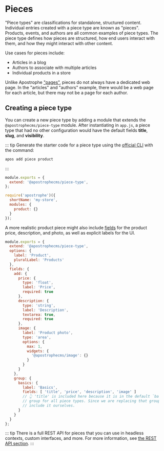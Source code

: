 # Pieces

"Piece types" are classifications for standalone, structured content. Individual entries created with a piece type are known as "pieces". Products, events, and authors are all common examples of piece types. The piece type defines how pieces are structured, how end users interact with them, and how they might interact with other content.

Use cases for pieces include:
- Articles in a blog
- Authors to associate with multiple articles
- Individual products in a store

Unlike Apostrophe ["pages"](/guide/pages.md), pieces do not always have a dedicated web page. In the "articles" and "authors" example, there would be a web page for each article, but there may not be a page for each author.

## Creating a piece type

You can create a new piece type by adding a module that extends the `@apostrophecms/piece-type` module. After instantiating in `app.js`, a piece type that had no other configuration would have the default fields **title**, **slug**, and **visibility**.

::: tip
Generate the starter code for a piece type using the [official CLI](/guide/development-setup.md#installing-the-apostrophe-cli) with the command:

```bash
apos add piece product
```
:::

<AposCodeBlock>

  ``` js
  module.exports = {
    extend: '@apostrophecms/piece-type',
  };
  ```
  <template v-slot:caption>
    modules/product/index.js
  </template>

</AposCodeBlock>

<AposCodeBlock>

  ``` js
  require('apostrophe')({
    shortName: 'my-store',
    modules: {
      product: {}
    }
  });
  ```
  <template v-slot:caption>
    app.js
  </template>

</AposCodeBlock>

A more realistic product piece might also include [fields](/reference/field-types/index.md) for the product price, description, and photo, as well as explicit labels for the UI.

<AposCodeBlock>

  ``` js
  module.exports = {
    extend: '@apostrophecms/piece-type',
    options: {
      label: 'Product',
      pluralLabel: 'Products'
    },
    fields: {
      add: {
        price: {
          type: 'float',
          label: 'Price',
          required: true
        },
        description: {
          type: 'string',
          label: 'Description',
          textarea: true,
          required: true
        },
        image: {
          label: 'Product photo',
          type: 'area',
          options: {
            max: 1,
            widgets: {
              '@apostrophecms/image': {}
            }
          }
        }
      },
      group: {
        basics: {
          label: 'Basics',
          fields: [ 'title', 'price', 'description', 'image' ]
          // 👆 'title' is included here because it is in the default `basics`
          // group for all piece types. Since we are replacing that group, we
          // include it ourselves.
        }
      }
    }
  };
  ```
  <template v-slot:caption>
    modules/product/index.js
  </template>

</AposCodeBlock>

::: tip
There is a full REST API for pieces that you can use in headless contexts, custom interfaces, and more. For more information, see [the REST API section](/reference/api/pieces.md).
:::

